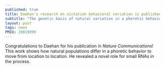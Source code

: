```yaml
---
published: true
title: Daehan's research on nictation behavioral variation is published in <em>Nature Communications</em>!
subtitle: "The genetic basis of natural variation in a phoretic behavior"
layout: post
tags: news
PMID: 28819099
---
```

Congratulations to Daehan for his publication in <em>Nature Communications</em>! This work shows how natural populations differ in a phoretic behavior to move from location to location. He revealed a novel role for small RNAs in the process.
